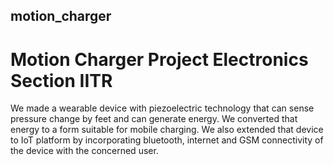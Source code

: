 ## motion_charger
# Motion Charger Project Electronics Section IITR 
We made a wearable device with piezoelectric technology that can sense pressure change by feet and can generate energy. We converted that energy to a form suitable for mobile charging.
We also extended that device to IoT platform by incorporating bluetooth, internet and GSM connectivity of the device with the concerned user. 
